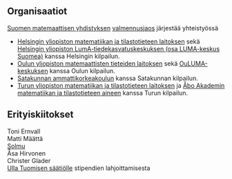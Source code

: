---
---
## Organisaatiot

[Suomen matemaattisen yhdistyksen](http://matemaattinenyhdistys.fi) [valmennusjaos](http://matematiikkakilpailut.fi) j&auml;rjest&auml;&auml; yhteisty&ouml;ss&auml;

* [Helsingin yliopiston matematiikan ja tilastotieteen laitoksen](http://www.mathstat.helsinki.fi) sek&auml; [Helsingin yliopiston LumA-tiedekasvatuskeskuksen (osa LUMA-keskus Suomea)](https://www.helsinki.fi/fi/tiedekasvatus) kanssa Helsingin kilpailun.
* [Oulun yliopiston matemaattisten tieteiden laitoksen](http://www.oulu.fi/matematiikka) sek&auml; [OuLUMA-keskuksen](http://ouluma.fi) kanssa Oulun kilpailun.
* [Satakunnan ammattikorkeakoulun](http://www.samk.fi) kanssa Satakunnan kilpailun.
* [Turun yliopiston matematiikan ja tilastotieteen laitoksen](http://www.utu.fi/fi/yksikot/sci/yksikot/mattil/Sivut/home.aspx) ja [&Aring;bo Akademin matematiikan ja tilastotieteen aineen](http://www.abo.fi/fakultet/mnfmatematikochstatistik) kanssa Turun kilpailun.


## Erityiskiitokset

Toni Ernvall<br>
Matti M&auml;&auml;tt&auml;<br>
<a class="tav" href="https://matematiikkalehtisolmu.fi">Solmu</a><br>
&Aring;sa Hirvonen<br>
Christer Glader<br>
[Ulla Tuomisen säätiölle](http://ullatuominen.fi/) stipendien
lahjoittamisesta
